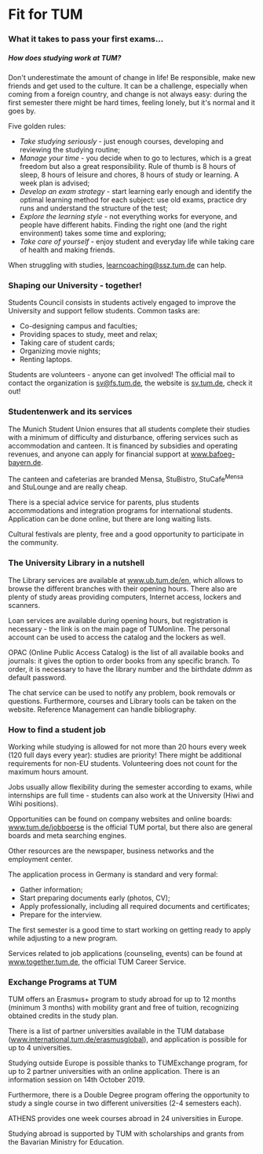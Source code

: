 # Fit for TUM

### What it takes to pass your first exams...

##### How does studying work at TUM?

Don't underestimate the amount of change in life! Be responsible, make new friends and get used to the culture. It can be a challenge, especially when coming from a foreign country, and change is not always easy: during the first semester there might be hard times, feeling lonely, but it's normal and it goes by.

Five golden rules:

* *Take studying seriously* - just enough courses, developing and reviewing the studying routine;
* *Manage your time* - you decide when to go to lectures, which is a great freedom but also a great responsibility. Rule of thumb is 8 hours of sleep, 8 hours of leisure and chores, 8 hours of study or learning. A week plan is advised;
* *Develop an exam strategy* - start learning early enough and identify the optimal learning method for each subject: use old exams, practice dry runs and understand the structure of the test;
* *Explore the learning style* - not everything works for everyone, and people have different habits. Finding the right one (and the right environment) takes some time and exploring;
* *Take care of yourself* - enjoy student and everyday life while taking care of health and making friends.

When struggling with studies, learncoaching@ssz.tum.de can help.



### Shaping our University - together!

Students Council consists in students actively engaged to improve the University and support fellow students. Common tasks are:

* Co-designing campus and faculties;
* Providing spaces to study, meet and relax;
* Taking care of student cards;
* Organizing movie nights;
* Renting laptops.

Students are volunteers - anyone can get involved! The official mail to contact the organization is sv@fs.tum.de, the website is [sv.tum.de](sv.tum.de), check it out! 



### Studentenwerk and its services

The Munich Student Union ensures that all students complete their studies with a minimum of difficulty and disturbance, offering services such as accommodation and canteen. It is financed by subsidies and operating revenues, and anyone can apply for financial support at www.bafoeg-bayern.de. 

The canteen and cafeterias are branded Mensa, StuBistro, StuCafe<sup>Mensa</sup> and StuLounge and are really cheap. 

There is a special advice service for parents, plus students accommodations and integration programs for international students. Application can be done online, but there are long waiting lists.

Cultural festivals are plenty, free and a good opportunity to participate in the community.



### The University Library in a nutshell

The Library services are available at www.ub.tum.de/en, which allows to browse the different branches with their opening hours. There also are plenty of study areas providing computers, Internet access, lockers and scanners. 

Loan services are available during opening hours, but registration is necessary - the link is on the main page of TUMonline. The personal account can be used to access the catalog and the lockers as well. 

OPAC (Online Public Access Catalog) is the list of all available books and journals: it gives the option to order books from any specific branch. To order, it is necessary to have the library number and the birthdate *ddmm* as default password. 

The chat service can be used to notify any problem, book removals or questions. Furthermore, courses and Library tools can be taken on the website. Reference Management can handle bibliography. 



### How to find a student job

Working while studying is allowed for not more than 20 hours every week (120 full days every year): studies are priority! There might be additional requirements for non-EU students. Volunteering does not count for the maximum hours amount.

Jobs usually allow flexibility during the semester according to exams, while internships are full time - students can also work at the University (Hiwi and Wihi positions).

Opportunities can be found on company websites and online boards: www.tum.de/jobboerse is the official TUM portal, but there also are general boards and meta searching engines.

Other resources are the newspaper, business networks and the employment center. 

The application process in Germany is standard and very formal: 

* Gather information;
* Start preparing documents early (photos, CV);
* Apply professionally, including all required documents and certificates;
* Prepare for the interview.

The first semester is a good time to start working on getting ready to apply while adjusting to a new program.

Services related to job applications (counseling, events) can be found at www.together.tum.de, the official TUM Career Service.



### Exchange Programs at TUM

TUM offers an Erasmus+ program to study abroad for up to 12 months (minimum 3 months) with mobility grant and free of tuition, recognizing obtained credits in the study plan. 

There is a list of partner universities available in the TUM database (www.international.tum.de/erasmusglobal), and application is possible for up to 4 universities. 

Studying outside Europe is possible thanks to TUMExchange program, for up to 2 partner universities with an online application. There is an information session on 14th October 2019.

Furthermore, there is a Double Degree program offering the opportunity to study a single course in two different universities (2-4 semesters each).

ATHENS provides one week courses abroad in 24 universities in Europe.

Studying abroad is supported by TUM with scholarships and grants from the Bavarian Ministry for Education. 